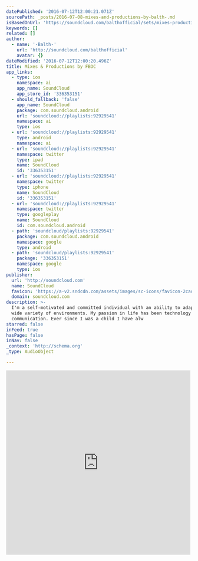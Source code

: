 ```yaml
---
datePublished: '2016-07-12T12:00:21.071Z'
sourcePath: _posts/2016-07-08-mixes-and-productions-by-balth-.md
isBasedOnUrl: 'https://soundcloud.com/balthofficial/sets/mixes-productions'
keywords: []
related: []
author:
  - name: '-Balth-'
    url: 'http://soundcloud.com/balthofficial'
    avatar: {}
dateModified: '2016-07-12T12:00:20.496Z'
title: Mixes & Productions by FBOC
app_links:
  - type: ios
    namespace: ai
    app_name: SoundCloud
    app_store_id: '336353151'
  - should_fallback: 'false'
    app_name: SoundCloud
    package: com.soundcloud.android
    url: 'soundcloud://playlists:92929541'
    namespace: ai
    type: ios
  - url: 'soundcloud://playlists:92929541'
    type: android
    namespace: ai
  - url: 'soundcloud://playlists:92929541'
    namespace: twitter
    type: ipad
    name: SoundCloud
    id: '336353151'
  - url: 'soundcloud://playlists:92929541'
    namespace: twitter
    type: iphone
    name: SoundCloud
    id: '336353151'
  - url: 'soundcloud://playlists:92929541'
    namespace: twitter
    type: googleplay
    name: SoundCloud
    id: com.soundcloud.android
  - path: 'soundcloud/playlists:92929541'
    package: com.soundcloud.android
    namespace: google
    type: android
  - path: 'soundcloud/playlists:92929541'
    package: '336353151'
    namespace: google
    type: ios
publisher:
  url: 'http://soundcloud.com'
  name: SoundCloud
  favicon: 'https://a-v2.sndcdn.com/assets/images/sc-icons/favicon-2cadd14b.ico'
  domain: soundcloud.com
description: >-
  I'm a self-motivated and committed individual with an ability to adapt to a
  wide variety of environments. My passion in life has been technology and
  communication. Ever since I was a child I have alw
starred: false
inFeed: true
hasPage: false
inNav: false
_context: 'http://schema.org'
_type: AudioObject

---
```

<iframe src="https://cdn.embedly.com/widgets/media.html?src=https%3A%2F%2Fw.soundcloud.com%2Fplayer%2F%3Fvisual%3Dtrue%26url%3Dhttp%253A%252F%252Fapi.soundcloud.com%252Fplaylists%252F92929541%26show_artwork%3Dtrue&amp;url=https%3A%2F%2Fsoundcloud.com%2Fbalthofficial%2Fsets%2Fmixes-productions&amp;image=http%3A%2F%2Fi1.sndcdn.com%2Fartworks-000111367237-k7ugr6-t500x500.jpg&amp;key=b7d04c9b404c499eba89ee7072e1c4f7&amp;type=text%2Fhtml&amp;schema=soundcloud" width="500" height="500" scrolling="no" frameborder="0" allowfullscreen="" style=""></iframe>